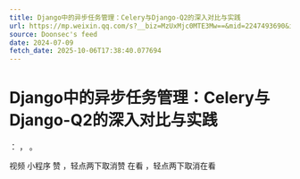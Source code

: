 ```yaml
---
title: Django中的异步任务管理：Celery与Django-Q2的深入对比与实践
url: https://mp.weixin.qq.com/s?__biz=MzUxMjc0MTE3Mw==&mid=2247493690&idx=1&sn=93c5ba17c116dfcfaa40deb7c8dffaad
source: Doonsec's feed
date: 2024-07-09
fetch_date: 2025-10-06T17:38:40.077694
---
```


# Django中的异步任务管理：Celery与Django-Q2的深入对比与实践

：
，
。

视频
小程序
赞
，轻点两下取消赞
在看
，轻点两下取消在看